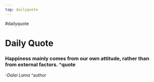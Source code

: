 ```yaml
---
tag: dailyquote
---
```


#dailyquote

# Daily Quote

### Happiness mainly comes from our own attitude, rather than from external factors. ^quote
*-Dalai Lama* ^author
